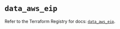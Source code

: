 # `data_aws_eip`

Refer to the Terraform Registry for docs: [`data_aws_eip`](https://registry.terraform.io/providers/hashicorp/aws/3.76.1/docs/data-sources/eip).
